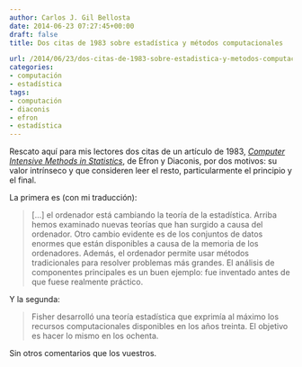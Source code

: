 ```yaml
---
author: Carlos J. Gil Bellosta
date: 2014-06-23 07:27:45+00:00
draft: false
title: Dos citas de 1983 sobre estadística y métodos computacionales

url: /2014/06/23/dos-citas-de-1983-sobre-estadistica-y-metodos-computacionales/
categories:
- computación
- estadística
tags:
- computación
- diaconis
- efron
- estadística
---
```


Rescato aquí para mis lectores dos citas de un artículo de 1983, [_Computer Intensive Methods in Statistics_](https://statistics.stanford.edu/sites/default/files/BIO%2083.pdf), de Efron y Diaconis, por dos motivos: su valor intrínseco y que consideren leer el resto, particularmente el principio y el final.

La primera es (con mi traducción):


<blockquote>
[...] el ordenador está cambiando la teoría de la estadística. Arriba hemos examinado nuevas teorías que han surgido a causa del ordenador. Otro cambio evidente es de los conjuntos de datos enormes que están disponibles a causa de la memoria de los ordenadores. Además, el ordenador permite usar métodos tradicionales para resolver problemas más grandes. El análisis de componentes principales es un buen ejemplo: fue inventado antes de que fuese realmente práctico.
</blockquote>



Y la segunda:



<blockquote>
Fisher desarrolló una teoría estadística que exprimía al máximo los recursos computacionales disponibles en los años treinta. El objetivo es hacer lo mismo en los ochenta.
</blockquote>



Sin otros comentarios que los vuestros.





